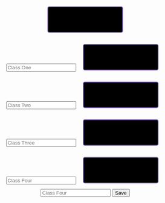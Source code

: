 <html>
<div class="div">
<a href="http://davidvasilev1.github.io/leuck-copy/calc">
   <button class="button" id="calc" type="button"></button>
</a>
<div>
   <input placeholder="Class One" type="text" id="class1">
<a href="https://davidvasilev1.github.io/leuck-copy/bio">
   <button class="button" id="class1btn" type="button"></button>
</a>
<input placeholder="Class Two" type="text" id="class2">
<a href="https://davidvasilev1.github.io/leuck-copy/poe">
   <button class="button" id="class2btn" type="button"></button>
</a>
<input placeholder="Class Three" type="text" id="class3">
<a href="https://davidvasilev1.github.io/leuck-copy/csp">
   <button class="button" id="class3btn" type="button"></button>
</a>
<input placeholder="Class Four" type="text" id="class4">
<a href="https://davidvasilev1.github.io/leuck-copy/ush">
   <button class="button" id="class4btn" type="button"></button>
</a>
<input placeholder="Class Four" type="text" id="class5">
<button class="button2" type="class5btn">Save</button>
</div>
<style>
.class{
   color: #A881F7;
   border: 2px #795db3 solid;
   border-radius: 2px;
   font-size: 15px;
   width: 200px;
   height:45px;
}
.button{
   margin: 15px;
   color: #A881F7;
   background-color: black;
   border: 2px #795db3 solid;
   border-radius: 5px;
   font-size:20px;
   width:200px;
   height:70px;
   color:#A881F7;
}
.div{
   text-align: center;
}
</style>
<script>
   const inputs = [1, 2, 3, 4, 5].map(i => `class${i}`)
   inputs.forEach(id => {
      const el = document.getElementById(id)
      el.value = localStorage.getItem(id) || ""
      el.addEventListener("onchange", () => {
         localStorage.setItem(id, el.value)
         document.getElementById(id + "btn").innerHTML = el.value
      })
   })
</script>
</html>